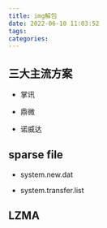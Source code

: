 ```yaml
---
title: img解包
date: 2022-06-10 11:03:52
tags:
categories:
---
```

## 三大主流方案

- 掌讯

- 鼎微

- 诺威达

## sparse file

- system.new.dat

- system.transfer.list

## LZMA